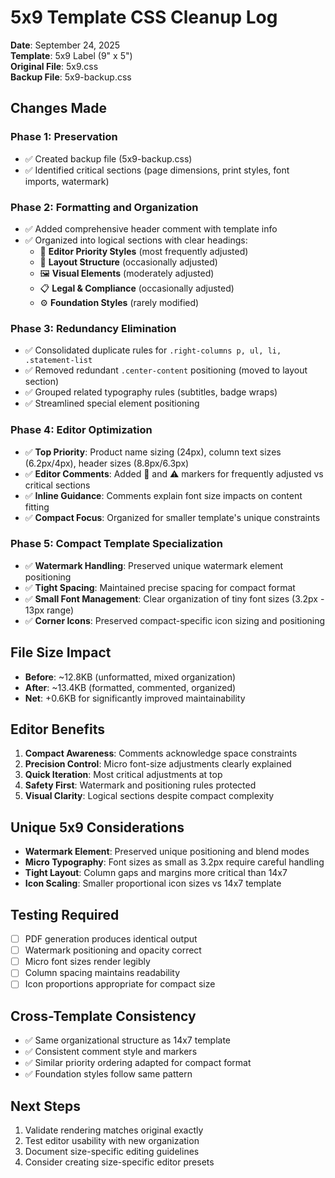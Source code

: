 # 5x9 Template CSS Cleanup Log

**Date**: September 24, 2025  
**Template**: 5x9 Label (9" x 5")  
**Original File**: 5x9.css  
**Backup File**: 5x9-backup.css  

## Changes Made

### Phase 1: Preservation
- ✅ Created backup file (5x9-backup.css)  
- ✅ Identified critical sections (page dimensions, print styles, font imports, watermark)

### Phase 2: Formatting and Organization
- ✅ Added comprehensive header comment with template info
- ✅ Organized into logical sections with clear headings:
  - 🎯 **Editor Priority Styles** (most frequently adjusted)
  - 📐 **Layout Structure** (occasionally adjusted)  
  - 🖼️ **Visual Elements** (moderately adjusted)
  - 📋 **Legal & Compliance** (occasionally adjusted)
  - ⚙️ **Foundation Styles** (rarely modified)

### Phase 3: Redundancy Elimination
- ✅ Consolidated duplicate rules for `.right-columns p, ul, li, .statement-list`
- ✅ Removed redundant `.center-content` positioning (moved to layout section)
- ✅ Grouped related typography rules (subtitles, badge wraps)
- ✅ Streamlined special element positioning

### Phase 4: Editor Optimization
- ✅ **Top Priority**: Product name sizing (24px), column text sizes (6.2px/4px), header sizes (8.8px/6.3px)
- ✅ **Editor Comments**: Added 🎯 and ⚠️ markers for frequently adjusted vs critical sections  
- ✅ **Inline Guidance**: Comments explain font size impacts on content fitting
- ✅ **Compact Focus**: Organized for smaller template's unique constraints

### Phase 5: Compact Template Specialization
- ✅ **Watermark Handling**: Preserved unique watermark element positioning
- ✅ **Tight Spacing**: Maintained precise spacing for compact format
- ✅ **Small Font Management**: Clear organization of tiny font sizes (3.2px - 13px range)
- ✅ **Corner Icons**: Preserved compact-specific icon sizing and positioning

## File Size Impact
- **Before**: ~12.8KB (unformatted, mixed organization)
- **After**: ~13.4KB (formatted, commented, organized)
- **Net**: +0.6KB for significantly improved maintainability

## Editor Benefits
1. **Compact Awareness**: Comments acknowledge space constraints
2. **Precision Control**: Micro font-size adjustments clearly explained
3. **Quick Iteration**: Most critical adjustments at top
4. **Safety First**: Watermark and positioning rules protected
5. **Visual Clarity**: Logical sections despite compact complexity

## Unique 5x9 Considerations
- **Watermark Element**: Preserved unique positioning and blend modes
- **Micro Typography**: Font sizes as small as 3.2px require careful handling
- **Tight Layout**: Column gaps and margins more critical than 14x7
- **Icon Scaling**: Smaller proportional icon sizes vs 14x7 template

## Testing Required
- [ ] PDF generation produces identical output
- [ ] Watermark positioning and opacity correct
- [ ] Micro font sizes render legibly
- [ ] Column spacing maintains readability
- [ ] Icon proportions appropriate for compact size

## Cross-Template Consistency
- ✅ Same organizational structure as 14x7 template
- ✅ Consistent comment style and markers
- ✅ Similar priority ordering adapted for compact format
- ✅ Foundation styles follow same pattern

## Next Steps
1. Validate rendering matches original exactly
2. Test editor usability with new organization
3. Document size-specific editing guidelines
4. Consider creating size-specific editor presets